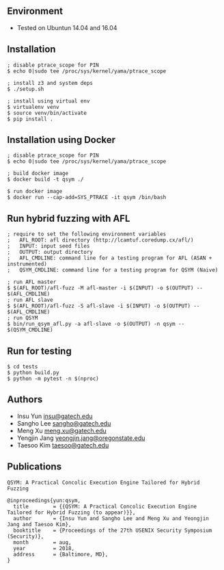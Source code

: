 ## Environment
- Tested on Ubuntun 14.04 and 16.04

## Installation

~~~~{.sh}
; disable ptrace_scope for PIN
$ echo 0|sudo tee /proc/sys/kernel/yama/ptrace_scope

; install z3 and system deps
$ ./setup.sh

; install using virtual env
$ virtualenv venv
$ source venv/bin/activate
$ pip install .
~~~~

## Installation using Docker

~~~~{.sh}
; disable ptrace_scope for PIN
$ echo 0|sudo tee /proc/sys/kernel/yama/ptrace_scope

; build docker image
$ docker build -t qsym ./

$ run docker image
$ docker run --cap-add=SYS_PTRACE -it qsym /bin/bash
~~~~


## Run hybrid fuzzing with AFL

~~~~{.sh}
; require to set the following environment variables
;   AFL_ROOT: afl directory (http://lcamtuf.coredump.cx/afl/)
;   INPUT: input seed files
;   OUTPUT: output directory
;   AFL_CMDLINE: command line for a testing program for AFL (ASAN + instrumented)
;   QSYM_CMDLINE: command line for a testing program for QSYM (Naive)

; run AFL master
$ $(AFL_ROOT)/afl-fuzz -M afl-master -i $(INPUT) -o $(OUTPUT) -- $(AFL_CMDLINE)
; run AFL slave
$ $(AFL_ROOT)/afl-fuzz -S afl-slave -i $(INPUT) -o $(OUTPUT) -- $(AFL_CMDLINE)
; run QSYM
$ bin/run_qsym_afl.py -a afl-slave -o $(OUTPUT) -n qsym -- $(QSYM_CMDLINE)
~~~~

## Run for testing

~~~~{.sh}
$ cd tests
$ python build.py
$ python -m pytest -n $(nproc)
~~~~

## Authors
- Insu Yun <insu@gatech.edu>
- Sangho Lee <sangho@gatech.edu>
- Meng Xu <meng.xu@gatech.edu>
- Yengjin Jang <yeongjin.jang@oregonstate.edu>
- Taesoo Kim <taesoo@gatech.edu>

## Publications
```
QSYM: A Practical Concolic Execution Engine Tailored for Hybrid Fuzzing

@inproceedings{yun:qsym,
  title        = {{QSYM: A Practical Concolic Execution Engine Tailored for Hybrid Fuzzing (to appear)}},
  author       = {Insu Yun and Sangho Lee and Meng Xu and Yeongjin Jang and Taesoo Kim},
  booktitle    = {Proceedings of the 27th USENIX Security Symposium (Security)},
  month        = aug,
  year         = 2018,
  address      = {Baltimore, MD},
}
```
